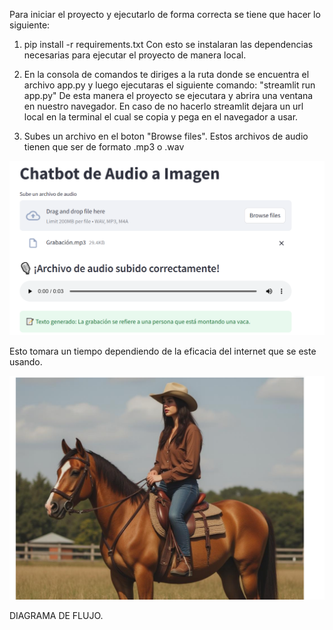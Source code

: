 Para iniciar el proyecto y ejecutarlo de forma correcta se tiene que hacer lo siguiente:

1)  pip install -r requirements.txt Con esto se instalaran las dependencias necesarias para ejecutar el proyecto de manera local.

2)  En la consola de comandos te diriges a la ruta donde se encuentra el archivo app.py y luego ejecutaras el siguiente comando: "streamlit run app.py" De esta manera el proyecto se ejecutara y         abrira una ventana en nuestro navegador. En caso de no hacerlo streamlit dejara un url local en la terminal el cual se copia y pega en el navegador a usar.

3)  Subes un archivo en el boton "Browse files". Estos archivos de audio tienen que ser de formato .mp3 o .wav

![alt text](image.png)

Esto tomara un tiempo dependiendo de la eficacia del internet que se este usando.

![alt text](image-1.png)

DIAGRAMA DE FLUJO.

